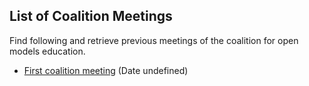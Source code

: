 ## List of Coalition Meetings

Find following and retrieve previous meetings of the coalition for open models education.

- [First coalition meeting](first-coalition-meeting.md) (Date undefined)
